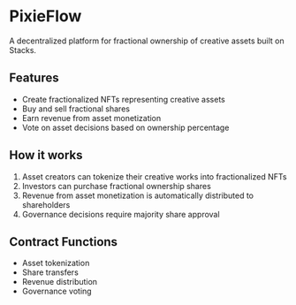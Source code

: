 # PixieFlow
A decentralized platform for fractional ownership of creative assets built on Stacks.

## Features
- Create fractionalized NFTs representing creative assets
- Buy and sell fractional shares
- Earn revenue from asset monetization
- Vote on asset decisions based on ownership percentage

## How it works
1. Asset creators can tokenize their creative works into fractionalized NFTs
2. Investors can purchase fractional ownership shares
3. Revenue from asset monetization is automatically distributed to shareholders
4. Governance decisions require majority share approval

## Contract Functions
- Asset tokenization
- Share transfers
- Revenue distribution
- Governance voting